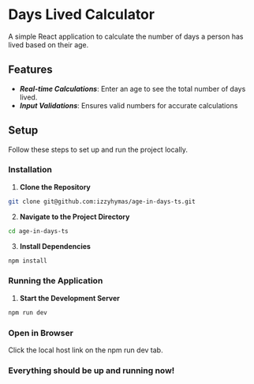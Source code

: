 # Days Lived Calculator

A simple React application to calculate the number of days a person has lived based on their age.

## Features

- **_Real-time Calculations_**: Enter an age to see the total number of days lived.
- **_Input Validations_**: Ensures valid numbers for accurate calculations

## Setup

Follow these steps to set up and run the project locally.

### Installation

1. **Clone the Repository**

```bash
git clone git@github.com:izzyhymas/age-in-days-ts.git
```

2. **Navigate to the Project Directory**

```bash
cd age-in-days-ts
```

3. **Install Dependencies**

```bash
npm install
```

### Running the Application

1. **Start the Development Server**

```bash
npm run dev
```

### Open in Browser
Click the local host link on the npm run dev tab.

### Everything should be up and running now!